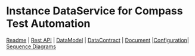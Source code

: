 # Instance DataService for Compass Test Automation
[Readme](README.md) | [Rest API](RESTAPI.md) | [DataModel](DATAMODEL.md) | [DataContract](DATACONTRACT.md) | [Document](DOCUMENTATION.md) |[Configuration](CONFIGURATION.md)| [Sequence Diagrams](https://www.lucidchart.com/documents/edit/9980627b-2d6c-4a15-b610-235575b8801e)

